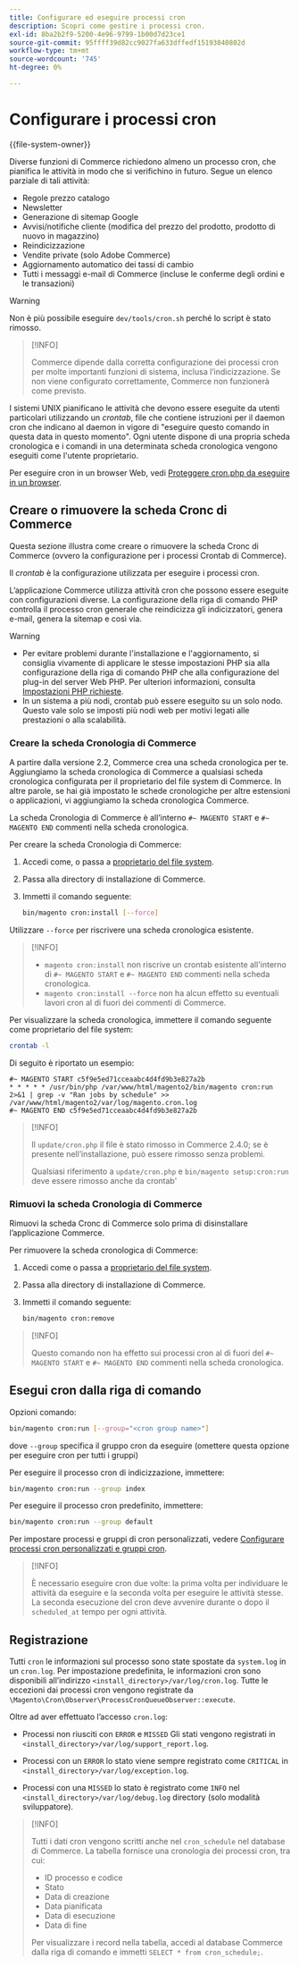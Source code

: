 ```yaml
---
title: Configurare ed eseguire processi cron
description: Scopri come gestire i processi cron.
exl-id: 8ba2b2f9-5200-4e96-9799-1b00d7d23ce1
source-git-commit: 95ffff39d82cc9027fa633dffedf15193040802d
workflow-type: tm+mt
source-wordcount: '745'
ht-degree: 0%

---
```


# Configurare i processi cron

{{file-system-owner}}

Diverse funzioni di Commerce richiedono almeno un processo cron, che pianifica le attività in modo che si verifichino in futuro. Segue un elenco parziale di tali attività:

- Regole prezzo catalogo
- Newsletter
- Generazione di sitemap Google
- Avvisi/notifiche cliente (modifica del prezzo del prodotto, prodotto di nuovo in magazzino)
- Reindicizzazione
- Vendite private (solo Adobe Commerce)
- Aggiornamento automatico dei tassi di cambio
- Tutti i messaggi e-mail di Commerce (incluse le conferme degli ordini e le transazioni)

>[!WARNING]
>
>Non è più possibile eseguire `dev/tools/cron.sh` perché lo script è stato rimosso.

>[!INFO]
>
>Commerce dipende dalla corretta configurazione dei processi cron per molte importanti funzioni di sistema, inclusa l’indicizzazione. Se non viene configurato correttamente, Commerce non funzionerà come previsto.

I sistemi UNIX pianificano le attività che devono essere eseguite da utenti particolari utilizzando un _crontab_, file che contiene istruzioni per il daemon cron che indicano al daemon in vigore di &quot;eseguire questo comando in questa data in questo momento&quot;. Ogni utente dispone di una propria scheda cronologica e i comandi in una determinata scheda cronologica vengono eseguiti come l&#39;utente proprietario.

Per eseguire cron in un browser Web, vedi [Proteggere cron.php da eseguire in un browser](../security/secure-cron-php.md).

## Creare o rimuovere la scheda Cronc di Commerce

Questa sezione illustra come creare o rimuovere la scheda Cronc di Commerce (ovvero la configurazione per i processi Crontab di Commerce).

Il _crontab_ è la configurazione utilizzata per eseguire i processi cron.

L’applicazione Commerce utilizza attività cron che possono essere eseguite con configurazioni diverse. La configurazione della riga di comando PHP controlla il processo cron generale che reindicizza gli indicizzatori, genera e-mail, genera la sitemap e così via.

>[!WARNING]
>
>- Per evitare problemi durante l&#39;installazione e l&#39;aggiornamento, si consiglia vivamente di applicare le stesse impostazioni PHP sia alla configurazione della riga di comando PHP che alla configurazione del plug-in del server Web PHP. Per ulteriori informazioni, consulta [Impostazioni PHP richieste](../../installation/prerequisites/php-settings.md).
>- In un sistema a più nodi, crontab può essere eseguito su un solo nodo. Questo vale solo se imposti più nodi web per motivi legati alle prestazioni o alla scalabilità.

### Creare la scheda Cronologia di Commerce

A partire dalla versione 2.2, Commerce crea una scheda cronologica per te. Aggiungiamo la scheda cronologica di Commerce a qualsiasi scheda cronologica configurata per il proprietario del file system di Commerce. In altre parole, se hai già impostato le schede cronologiche per altre estensioni o applicazioni, vi aggiungiamo la scheda cronologica Commerce.

La scheda Cronologia di Commerce è all’interno `#~ MAGENTO START` e `#~ MAGENTO END` commenti nella scheda cronologica.

Per creare la scheda Cronologia di Commerce:

1. Accedi come, o passa a [proprietario del file system](../../installation/prerequisites/file-system/overview.md).
1. Passa alla directory di installazione di Commerce.
1. Immetti il comando seguente:

   ```bash
   bin/magento cron:install [--force]
   ```

Utilizzare `--force` per riscrivere una scheda cronologica esistente.

>[!INFO]
>
>- `magento cron:install` non riscrive un crontab esistente all&#39;interno di `#~ MAGENTO START` e `#~ MAGENTO END` commenti nella scheda cronologica.
>- `magento cron:install --force` non ha alcun effetto su eventuali lavori cron al di fuori dei commenti di Commerce.

Per visualizzare la scheda cronologica, immettere il comando seguente come proprietario del file system:

```bash
crontab -l
```

Di seguito è riportato un esempio:

```terminal
#~ MAGENTO START c5f9e5ed71cceaabc4d4fd9b3e827a2b
* * * * * /usr/bin/php /var/www/html/magento2/bin/magento cron:run 2>&1 | grep -v "Ran jobs by schedule" >> /var/www/html/magento2/var/log/magento.cron.log
#~ MAGENTO END c5f9e5ed71cceaabc4d4fd9b3e827a2b
```

>[!INFO]
>
>Il `update/cron.php` il file è stato rimosso in Commerce 2.4.0; se è presente nell’installazione, può essere rimosso senza problemi.
>
>Qualsiasi riferimento a `update/cron.php` e `bin/magento setup:cron:run` deve essere rimosso anche da crontab&#39;

### Rimuovi la scheda Cronologia di Commerce

Rimuovi la scheda Cronc di Commerce solo prima di disinstallare l’applicazione Commerce.

Per rimuovere la scheda cronologica di Commerce:

1. Accedi come o passa a [proprietario del file system](../../installation/prerequisites/file-system/overview.md).
1. Passa alla directory di installazione di Commerce.
1. Immetti il comando seguente:

   ```bash
   bin/magento cron:remove
   ```

>[!INFO]
>
>Questo comando non ha effetto sui processi cron al di fuori del `#~ MAGENTO START` e `#~ MAGENTO END` commenti nella scheda cronologica.

## Esegui cron dalla riga di comando

Opzioni comando:

```bash
bin/magento cron:run [--group="<cron group name>"]
```

dove `--group` specifica il gruppo cron da eseguire (omettere questa opzione per eseguire cron per tutti i gruppi)

Per eseguire il processo cron di indicizzazione, immettere:

```bash
bin/magento cron:run --group index
```

Per eseguire il processo cron predefinito, immettere:

```bash
bin/magento cron:run --group default
```

Per impostare processi e gruppi di cron personalizzati, vedere [Configurare processi cron personalizzati e gruppi cron](../cron/custom-cron.md).

>[!INFO]
>
>È necessario eseguire cron due volte: la prima volta per individuare le attività da eseguire e la seconda volta per eseguire le attività stesse. La seconda esecuzione del cron deve avvenire durante o dopo il `scheduled_at` tempo per ogni attività.

## Registrazione

Tutti `cron` le informazioni sul processo sono state spostate da `system.log` in un `cron.log`.
Per impostazione predefinita, le informazioni cron sono disponibili all’indirizzo `<install_directory>/var/log/cron.log`.
Tutte le eccezioni dai processi cron vengono registrate da `\Magento\Cron\Observer\ProcessCronQueueObserver::execute`.

Oltre ad aver effettuato l’accesso `cron.log`:

- Processi non riusciti con `ERROR` e `MISSED` Gli stati vengono registrati in `<install_directory>/var/log/support_report.log`.

- Processi con un `ERROR` lo stato viene sempre registrato come `CRITICAL` in `<install_directory>/var/log/exception.log`.

- Processi con una `MISSED` lo stato è registrato come `INFO` nel `<install_directory>/var/log/debug.log` directory (solo modalità sviluppatore).

>[!INFO]
>
>Tutti i dati cron vengono scritti anche nel `cron_schedule` nel database di Commerce. La tabella fornisce una cronologia dei processi cron, tra cui:
>
>- ID processo e codice
>- Stato
>- Data di creazione
>- Data pianificata
>- Data di esecuzione
>- Data di fine
>
>Per visualizzare i record nella tabella, accedi al database Commerce dalla riga di comando e immetti `SELECT * from cron_schedule;`.

